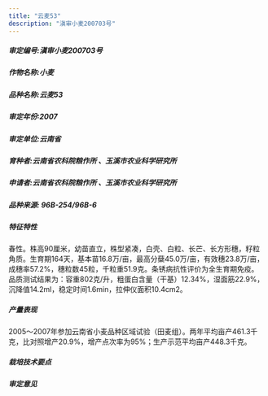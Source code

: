```yaml
---
title: "云麦53"
description: "滇审小麦200703号"
---
```

##### 审定编号:滇审小麦200703号

##### 作物名称:小麦

##### 品种名称:云麦53

##### 审定年份:2007

##### 审定单位:云南省

##### 育种者:云南省农科院粮作所 、玉溪市农业科学研究所

##### 申请者:云南省农科院粮作所 、玉溪市农业科学研究所

##### 品种来源: 96B-254/96B-6

##### 特征特性
春性。株高90厘米，幼苗直立，株型紧凑，白壳、白粒、长芒、长方形穗，籽粒角质。生育期164天，基本苗16.8万/亩，最高分蘖45.0万/亩，有效穗23.8万/亩，成穗率57.2%，穗粒数45粒，千粒重51.9克。条锈病抗性评价为全生育期免疫。品质测试结果为：容重802克/升，粗蛋白含量（干基）12.34%，湿面筋22.9%，沉降值14.2ml，稳定时间1.6min，拉伸仪面积10.4cm2。

##### 产量表现
2005～2007年参加云南省小麦品种区域试验（田麦组）。两年平均亩产461.3千克，比对照增产20.9%，增产点次率为95%；生产示范平均亩产448.3千克。

##### 栽培技术要点


##### 审定意见

